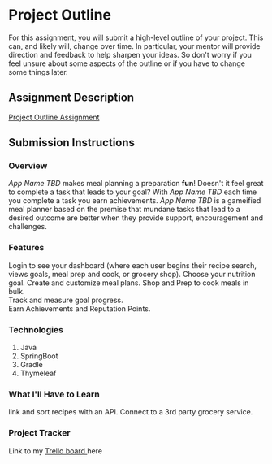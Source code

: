 # Project Outline
For this assignment, you will submit a high-level outline of your project. This can, and likely will, change over time. In particular, your mentor will provide direction and feedback to help sharpen your ideas. So don't worry if you feel unsure about some aspects of the outline or if you have to change some things later.

## Assignment Description
[Project Outline Assignment](https://education.launchcode.org/liftoff/modules/assignments/project-outline)

## Submission Instructions

### Overview
*App Name TBD* makes meal planning a preparation **fun**!  Doesn't it feel great to complete a task that leads to your goal?  With *App Name TBD* each time you complete a 
task you earn achievements.  *App Name TBD* is a gameified meal planner based on the premise that mundane tasks that 
lead to a desired outcome are better when they provide support, encouragement and challenges.  
### Features
Login to see your dashboard (where each user begins their recipe search, views goals, meal prep and cook, or grocery shop).
Choose your nutrition goal. 
Create and customize meal plans.
Shop and Prep to cook meals in bulk.   
Track and measure goal progress.  
Earn Achievements and Reputation Points.  

### Technologies
1. Java 
2. SpringBoot
3. Gradle
4. Thymeleaf

### What I'll Have to Learn
link and sort recipes with an API. 
Connect to a 3rd party grocery service.

### Project Tracker
Link to my [Trello board ](https://trello.com/invite/b/hyYjfS0W/440e3118dd834a016a3b744bf581c45b/agile-app-dev) here

